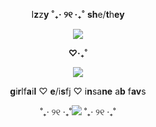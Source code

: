 <html>
 <div align="center"> <p>I<b>z</b>z<b>y</b>  <b> ˚₊‧ ୨୧ ‧₊˚</b>  <b>sh</b>e/<b>t</b>h<b>ey</b> </p> <img src="https://external-media.spacehey.net/media/slA-rev0NXN4zWpS4FX1upLjmLFEwO_C3xWF1jqpjnWw=/https://64.media.tumblr.com/83d3dafdf555ac54b55a4eb6792737b0/3ddca5e197d381a3-b2/s1280x1920/81b039cdbe7a73af40a78ddc18df85b5a2269541.gifv"> 
  <p> <b>♡‧₊˚‎</b> </p>
  <p> <img src="https://maguro.carrd.co/assets/images/gallery02/3fc1dc1f.gif?v=10cf7dfb"></p>
   <p align="center">  <b>g</b>i<b>r</b>lf<b>a</b>i<b>l</b> ♡ <b>e</b>/i<b>s</b>fj ♡ i<b>n</b>sa<b>ne</b> a<b>b</b> f<b>av</b>s </p>
 </div>
<div align="center"><p> ˚₊‧ ୨୧ ‧₊˚<img src="https://64.media.tumblr.com/a64ee2efed6f798d8e80381793e5a83a/7cf915f60095705b-10/s250x400/5c76e7bb46f4f582501fdb70675cdaeb19453251.gifv"> ˚₊‧ ୨୧ ‧₊˚</p> 
</html>
